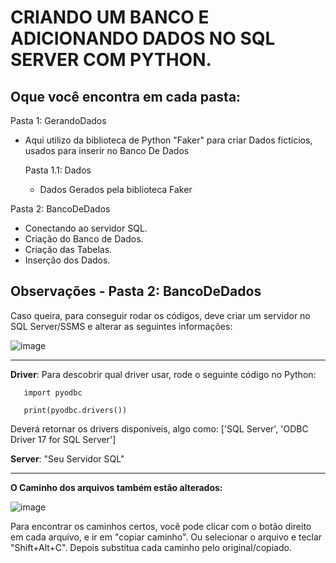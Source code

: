 # CRIANDO UM BANCO E ADICIONANDO DADOS NO SQL SERVER COM PYTHON.

## Oque você encontra em cada pasta:

Pasta 1: GerandoDados
 - Aqui utilizo da biblioteca de Python "Faker" para criar Dados fictícios, usados para inserir no Banco De Dados

   Pasta 1.1: Dados
   - Dados Gerados pela biblioteca Faker

Pasta 2: BancoDeDados
 - Conectando ao servidor SQL.
 - Criação do Banco de Dados.
 - Criação das Tabelas.
 - Inserção dos Dados.


## Observações - Pasta 2: BancoDeDados

Caso queira, para conseguir rodar os códigos, deve criar um servidor no SQL Server/SSMS e alterar as seguintes informações:

![image](https://github.com/user-attachments/assets/9ec92bd6-c098-419a-b870-f36f05c4d400)

--------------------------------------------------------------------------------------------------------------------------------------------------------------------

**Driver**: 
Para descobrir qual driver usar, rode o seguinte código no Python:


       import pyodbc
 
       print(pyodbc.drivers())

Deverá retornar os drivers disponíveis, algo como:
 ['SQL Server', 'ODBC Driver 17 for SQL Server']


**Server**: "Seu Servidor SQL"

--------------------------------------------------------------------------------------------------------------------------------------------------------------------
**O Caminho dos arquivos também estão alterados:**

![image](https://github.com/user-attachments/assets/7232b6c8-247b-47c0-a892-4be518f36c4e)

Para encontrar os caminhos certos, você pode clicar com o botão direito em cada arquivo, e ir em "copiar caminho". Ou selecionar o arquivo e teclar "Shift+Alt+C".
Depois substitua cada caminho pelo original/copiado.
